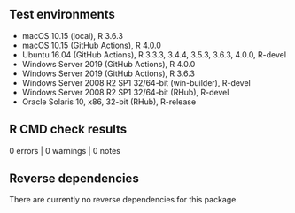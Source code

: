 ## Test environments
* macOS 10.15 (local), R 3.6.3
* macOS 10.15 (GitHub Actions), R 4.0.0
* Ubuntu 16.04 (GitHub Actions), R 3.3.3, 3.4.4, 3.5.3, 3.6.3, 4.0.0, R-devel
* Windows Server 2019 (GitHub Actions), R 4.0.0
* Windows Server 2019 (GitHub Actions), R 3.6.3
* Windows Server 2008 R2 SP1 32/64-bit (win-builder), R-devel
* Windows Server 2008 R2 SP1 32/64-bit (RHub), R-devel
* Oracle Solaris 10, x86, 32-bit (RHub), R-release

## R CMD check results

0 errors | 0 warnings | 0 notes

## Reverse dependencies
There are currently no reverse dependencies for this package.
